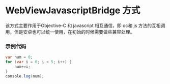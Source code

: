 # WebViewJavascriptBridge 方式

该方式主要作用于Objective-C 和 javascript 相互通信，即 oc和 js 方法的互相调用，但是安卓也可以统一使用，在初始的时候需要做些兼容处理。

### 示例代码

```java
var num = 0;
for (var i = 0; i < 5; i++) {
    num+=i;
}
console.log(num);
```


